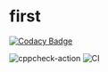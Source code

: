 # first

[![Codacy Badge](https://api.codacy.com/project/badge/Grade/f6a5da786d874dc49c9c493492165541)](https://app.codacy.com/manual/vijaymksv/first?utm_source=github.com&utm_medium=referral&utm_content=vijaymksv/first&utm_campaign=Badge_Grade_Dashboard)

![cppcheck-action](https://github.com/vijaymksv/first/workflows/cppcheck-action/badge.svg?branch=master)
![CI](https://github.com/vijaymksv/first/workflows/CI/badge.svg?branch=master)
